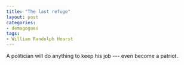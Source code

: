```yaml
---
title: "The last refuge"
layout: post
categories:
- demagogues
tags:
- William Randolph Hearst
---
```


A politician will do anything to keep his job --- even become a patriot.